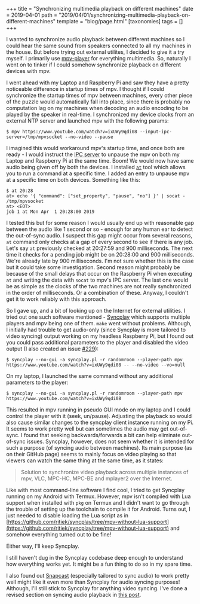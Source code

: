 +++
title = "Synchronizing multimedia playback on different machines"
date = 2019-04-01
path = "2019/04/01/synchronizing-multimedia-playback-on-different-machines"
template = "blog/page.html"
[taxonomies]
tags = []
+++

I wanted to synchronize audio playback between different machines so I could
hear the same sound from speakers connected to all my machines in the house.
But before trying out external utilites, I decided to give it a try myself. I
primarily use [mpv-player](https://mpv.io/) for everything multimedia. So, naturally I went on to tinker
if I could somehow synchronize playback on different devices with mpv.

I went ahead with my Laptop and Raspberry Pi and saw they have a pretty noticeable difference in startup times of mpv.
I thought if I could synchronize the startup times of mpv between machines, every other piece of the puzzle would
automatically fall into place, since there is probably no computation lag on my machines when decoding an audio
encoding to be played by the speaker in real-time. I synchronized my
device clocks from an external NTP server and launched mpv with the following params:
```
$ mpv https://www.youtube.com/watch?v=ixUWy9qdi08 --input-ipc-server=/tmp/mpvsocket --no-video --pause
```

I imagined this would workaround mpv's startup time, and once both are ready - I would instruct the
[IPC server](https://mpv.io/manual/stable/#json-ipc) to unpause the mpv on both my Laptop and Raspberry Pi at the
same time. Boom! We would now have same audio being given off by both the devices. I installed
[`at`](https://www.linuxjournal.com/content/schedule-one-time-commands-unix-tool) tool which allows you to run a
command at a specific time. I added an entry to unpause mpv at a specific time on both devices. Something like this:
```
$ at 20:28
at> echo '{ "command": ["set_property", "pause", "no"] }' | socat - /tmp/mpvsocket
at> <EOT>
job 1 at Mon Apr  1 20:28:00 2019
```

I tested this but for some reason I would usually end up with reasonable gap between the audio like 1 second or so -
enough for any human ear to detect the out-of-sync audio. I suspect this gap might occur from several reasons, `at`
command only checks at a gap of every second to see if there is any job. Let's say `at` previously checked at 20:27:59
and 900 milliseconds. The next time it checks for a pending job might be on 20:28:00 and 900 milliseconds. We're
already late by 900 milliseconds. I'm not sure whether this is the case but it could take some investigation.
Second reason might probably be because of the small delays that occur on the Raspberry Pi when executing `at` and
writing the data with `socat` to mpv's IPC server. The last one would be as simple as the clocks of the two machines
are not really synchronized in the order of milliseconds. Or a combination of these. Anyway, I couldn't get it to
work reliably with this approach.

So I gave up, and a bit of looking up on the Internet for external utilities. I tried out one such software mentioned -
[Syncplay](https://github.com/Syncplay/syncplay/) which supports multiple players and mpv being one of them. `make`
went without problems. Although, I initially had trouble to get audio-only (since Syncplay is more tailored to video syncing)
output working on my headless Raspberry Pi,
but I found out you could pass additional parameters to the player and disabled the video output (I also created an issue
[#229](https://github.com/Syncplay/syncplay/issues/229)):
```
$ syncplay --no-gui -a syncplay.pl -r randomroom --player-path mpv https://www.youtube.com/watch?v=ixUWy9qdi08 -- --no-video --vo=null
```

On my laptop, I launched the same command without any additional parameters to the player:
```
$ syncplay --no-gui -a syncplay.pl -r randomroom --player-path mpv https://www.youtube.com/watch?v=ixUWy9qdi08
```

This resulted in mpv running in pseudo GUI mode on my laptop and I could control the player with it (seek, un/pause).
Adjusting the playback so would also cause similar changes to the syncplay client instance running on my Pi. It seems
to work pretty well but can sometimes the audio may get out-of-sync. I found that seeking backwards/forwards a bit can
help eliminate out-of-sync issues. Syncplay, however, does not seem whether it is intended for such a purpose (of syncing
audio between machines). Its main purpose (as on their GitHub page) seems to mainly focus on video playing so that viewers
can watch the same thing at the same time, as it states:

> Solution to synchronize video playback across multiple instances of mpv, VLC, MPC-HC, MPC-BE and mplayer2 over the
> Internet.

Like with most command-line software I find cool, I tried to get Syncplay running on my Android with Termux. However, mpv isn't
compiled with Lua support when installed with `pkg` on Termux and I didn't want to go through the trouble of
setting up the toolchain to compile it for Android. Turns out, I just needed to disable loading the Lua script
as in [https://github.com/ritiek/syncplay/tree/mpv-without-lua-support](https://github.com/ritiek/syncplay/tree/mpv-without-lua-support)
and somehow everything turned out to be fine!

Either way, I'll keep Syncplay.

I still haven't dug in the Syncplay codebase deep enough to understand how everything works yet. It might be
a fun thing to do so in my spare time.

I also found out [Snapcast](https://github.com/badaix/snapcast) (especially tailored to sync audio) to work pretty well
might like it even more than Syncplay for audio syncing purposes! Although, I'll still stick to Syncplay for anything video
syncing.
I've done a revised section on syncing audio playback in [this post](/2023/06/11/capturing-and-piping-audio-output-from-a-process-in-linux/).
